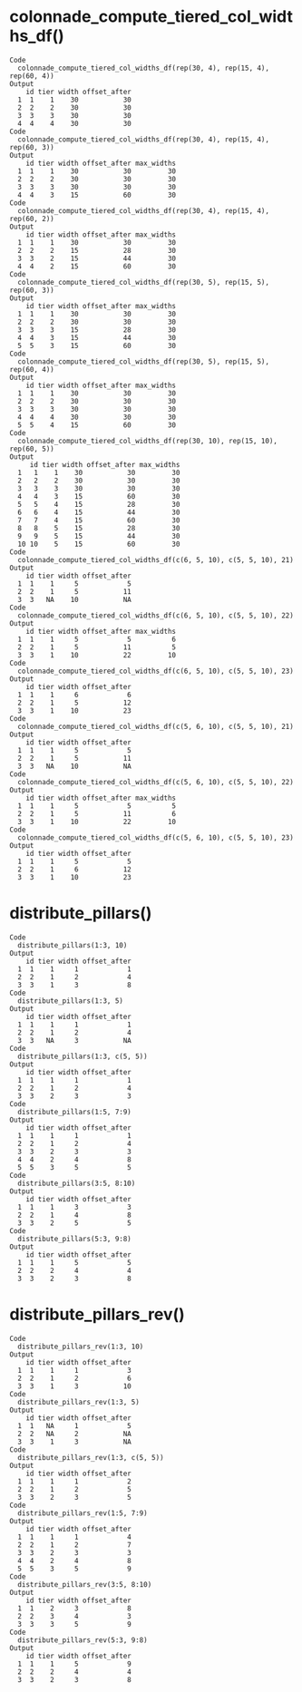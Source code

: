 # colonnade_compute_tiered_col_widths_df()

    Code
      colonnade_compute_tiered_col_widths_df(rep(30, 4), rep(15, 4), rep(60, 4))
    Output
        id tier width offset_after
      1  1    1    30           30
      2  2    2    30           30
      3  3    3    30           30
      4  4    4    30           30
    Code
      colonnade_compute_tiered_col_widths_df(rep(30, 4), rep(15, 4), rep(60, 3))
    Output
        id tier width offset_after max_widths
      1  1    1    30           30         30
      2  2    2    30           30         30
      3  3    3    30           30         30
      4  4    3    15           60         30
    Code
      colonnade_compute_tiered_col_widths_df(rep(30, 4), rep(15, 4), rep(60, 2))
    Output
        id tier width offset_after max_widths
      1  1    1    30           30         30
      2  2    2    15           28         30
      3  3    2    15           44         30
      4  4    2    15           60         30
    Code
      colonnade_compute_tiered_col_widths_df(rep(30, 5), rep(15, 5), rep(60, 3))
    Output
        id tier width offset_after max_widths
      1  1    1    30           30         30
      2  2    2    30           30         30
      3  3    3    15           28         30
      4  4    3    15           44         30
      5  5    3    15           60         30
    Code
      colonnade_compute_tiered_col_widths_df(rep(30, 5), rep(15, 5), rep(60, 4))
    Output
        id tier width offset_after max_widths
      1  1    1    30           30         30
      2  2    2    30           30         30
      3  3    3    30           30         30
      4  4    4    30           30         30
      5  5    4    15           60         30
    Code
      colonnade_compute_tiered_col_widths_df(rep(30, 10), rep(15, 10), rep(60, 5))
    Output
         id tier width offset_after max_widths
      1   1    1    30           30         30
      2   2    2    30           30         30
      3   3    3    30           30         30
      4   4    3    15           60         30
      5   5    4    15           28         30
      6   6    4    15           44         30
      7   7    4    15           60         30
      8   8    5    15           28         30
      9   9    5    15           44         30
      10 10    5    15           60         30
    Code
      colonnade_compute_tiered_col_widths_df(c(6, 5, 10), c(5, 5, 10), 21)
    Output
        id tier width offset_after
      1  1    1     5            5
      2  2    1     5           11
      3  3   NA    10           NA
    Code
      colonnade_compute_tiered_col_widths_df(c(6, 5, 10), c(5, 5, 10), 22)
    Output
        id tier width offset_after max_widths
      1  1    1     5            5          6
      2  2    1     5           11          5
      3  3    1    10           22         10
    Code
      colonnade_compute_tiered_col_widths_df(c(6, 5, 10), c(5, 5, 10), 23)
    Output
        id tier width offset_after
      1  1    1     6            6
      2  2    1     5           12
      3  3    1    10           23
    Code
      colonnade_compute_tiered_col_widths_df(c(5, 6, 10), c(5, 5, 10), 21)
    Output
        id tier width offset_after
      1  1    1     5            5
      2  2    1     5           11
      3  3   NA    10           NA
    Code
      colonnade_compute_tiered_col_widths_df(c(5, 6, 10), c(5, 5, 10), 22)
    Output
        id tier width offset_after max_widths
      1  1    1     5            5          5
      2  2    1     5           11          6
      3  3    1    10           22         10
    Code
      colonnade_compute_tiered_col_widths_df(c(5, 6, 10), c(5, 5, 10), 23)
    Output
        id tier width offset_after
      1  1    1     5            5
      2  2    1     6           12
      3  3    1    10           23

# distribute_pillars()

    Code
      distribute_pillars(1:3, 10)
    Output
        id tier width offset_after
      1  1    1     1            1
      2  2    1     2            4
      3  3    1     3            8
    Code
      distribute_pillars(1:3, 5)
    Output
        id tier width offset_after
      1  1    1     1            1
      2  2    1     2            4
      3  3   NA     3           NA
    Code
      distribute_pillars(1:3, c(5, 5))
    Output
        id tier width offset_after
      1  1    1     1            1
      2  2    1     2            4
      3  3    2     3            3
    Code
      distribute_pillars(1:5, 7:9)
    Output
        id tier width offset_after
      1  1    1     1            1
      2  2    1     2            4
      3  3    2     3            3
      4  4    2     4            8
      5  5    3     5            5
    Code
      distribute_pillars(3:5, 8:10)
    Output
        id tier width offset_after
      1  1    1     3            3
      2  2    1     4            8
      3  3    2     5            5
    Code
      distribute_pillars(5:3, 9:8)
    Output
        id tier width offset_after
      1  1    1     5            5
      2  2    2     4            4
      3  3    2     3            8

# distribute_pillars_rev()

    Code
      distribute_pillars_rev(1:3, 10)
    Output
        id tier width offset_after
      1  1    1     1            3
      2  2    1     2            6
      3  3    1     3           10
    Code
      distribute_pillars_rev(1:3, 5)
    Output
        id tier width offset_after
      1  1   NA     1            5
      2  2   NA     2           NA
      3  3    1     3           NA
    Code
      distribute_pillars_rev(1:3, c(5, 5))
    Output
        id tier width offset_after
      1  1    1     1            2
      2  2    1     2            5
      3  3    2     3            5
    Code
      distribute_pillars_rev(1:5, 7:9)
    Output
        id tier width offset_after
      1  1    1     1            4
      2  2    1     2            7
      3  3    2     3            3
      4  4    2     4            8
      5  5    3     5            9
    Code
      distribute_pillars_rev(3:5, 8:10)
    Output
        id tier width offset_after
      1  1    2     3            8
      2  2    3     4            3
      3  3    3     5            9
    Code
      distribute_pillars_rev(5:3, 9:8)
    Output
        id tier width offset_after
      1  1    1     5            9
      2  2    2     4            4
      3  3    2     3            8

